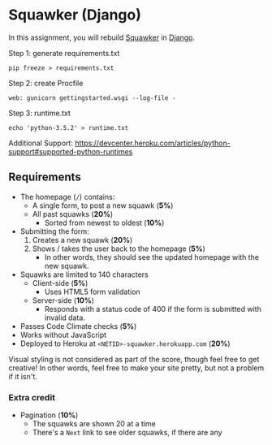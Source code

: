 # Squawker (Django)

In this assignment, you will rebuild [Squawker](https://github.com/startup-systems/squawker) in [Django](https://www.djangoproject.com/).


Step 1: generate requirements.txt
```
pip freeze > requirements.txt
```

Step 2: create Procfile
```
web: gunicorn gettingstarted.wsgi --log-file -
```

Step 3: runtime.txt
```
echo 'python-3.5.2' > runtime.txt
```


Additional Support:
https://devcenter.heroku.com/articles/python-support#supported-python-runtimes

## Requirements

* The homepage (`/`) contains:
    * A single form, to post a new squawk (**5%**)
    * All past squawks (**20%**)
        * Sorted from newest to oldest (**10%**)
* Submitting the form:
    1. Creates a new squawk (**20%**)
    1. Shows / takes the user back to the homepage (**5%**)
        * In other words, they should see the updated homepage with the new squawk.
* Squawks are limited to 140 characters
    * Client-side (**5%**)
        * Uses HTML5 form validation
    * Server-side (**10%**)
        * Responds with a status code of 400 if the form is submitted with invalid data.
* Passes Code Climate checks (**5%**)
* Works without JavaScript
* Deployed to Heroku at `<NETID>-squawker.herokuapp.com` (**20%**)

Visual styling is not considered as part of the score, though feel free to get creative! In other words, feel free to make your site pretty, but not a problem if it isn't.

### Extra credit

* Pagination (**10%**)
    * The squawks are shown 20 at a time
    * There's a `Next` link to see older squawks, if there are any
